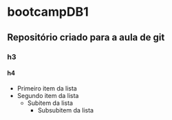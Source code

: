 # bootcampDB1

## Repositório criado para a aula de git

### h3

#### h4

- Primeiro item da lista
-  Segundo item da lista
    - Subitem da lista
        - Subsubitem da lista
